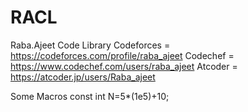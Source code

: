 # RACL
Raba.Ajeet Code Library 
Codeforces = https://codeforces.com/profile/raba_ajeet
Codechef = https://www.codechef.com/users/raba_ajeet
Atcoder = https://atcoder.jp/users/Raba_ajeet



Some Macros 
const int N=5*(1e5)+10;

